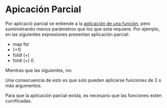 Apicación Parcial
=================

Por aplicació parcial se entiende a la [aplicación de una función](aplicacion.html), pero suministrando menos parámetros que los que esta requiere. Por ejemplo, en las siguientes expresiones presentan aplicación parcial:

-   map fst
-   (+1)
-   foldl (+)
-   foldl (+) 0

Mientras que las siguientes, no:

Una consecuencia de esto es que solo pueden aplicarse funciones de 2 o más argumentos.

Para que la aplicación parcial exista, es necesario que las funciones estén currificadas.
